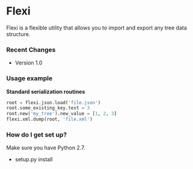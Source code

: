 # Flexi #

Flexi is a flexible utility that allows you to import and export any tree data structure.

### Recent Changes ###

* Version 1.0

### Usage example ###

**Standard serialization routines**
```python
root = flexi.json.load('file.json')
root.some_existing_key.test = 3
root.new('my_tree').new_value = [1, 2, 3]
flexi.xml.dump(root, 'file.xml')
```

### How do I get set up? ###
Make sure you have Python 2.7.

* setup.py install